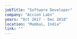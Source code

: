 ```yaml
---
jobTitle: "Software Developer"
company: "Accion Labs"
years: "Oct 2017 - Dec 2018"
location: "Mumbai, India"
link: ""
---
```


